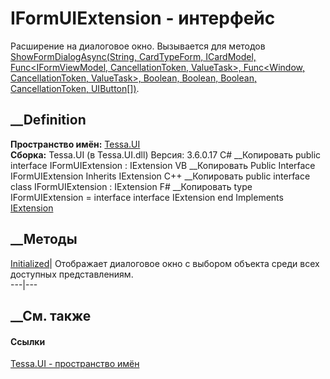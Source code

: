 # IFormUIExtension - интерфейс
Расширение на диалоговое окно. Вызывается для методов
[ShowFormDialogAsync(String, CardTypeForm, ICardModel, Func<IFormViewModel,
CancellationToken, ValueTask>, Func<Window, CancellationToken, ValueTask>,
Boolean, Boolean, Boolean, CancellationToken,
UIButton[])](M_Tessa_UI_IUIHost_ShowFormDialogAsync.htm).
## __Definition
 **Пространство имён:** [Tessa.UI](N_Tessa_UI.htm)  
 **Сборка:** Tessa.UI (в Tessa.UI.dll) Версия: 3.6.0.17
C# __Копировать
     public interface IFormUIExtension : IExtension
VB __Копировать
     Public Interface IFormUIExtension
    	Inherits IExtension
C++ __Копировать
     public interface class IFormUIExtension : IExtension
F# __Копировать
     type IFormUIExtension = 
        interface
            interface IExtension
        end
Implements
    [IExtension](T_Tessa_Extensions_IExtension.htm)
##  __Методы
[Initialized](M_Tessa_UI_IFormUIExtension_Initialized.htm)| Отображает
диалоговое окно с выбором объекта среди всех доступных представлениям.  
---|---  
##  __См. также
#### Ссылки
[Tessa.UI - пространство имён](N_Tessa_UI.htm)
